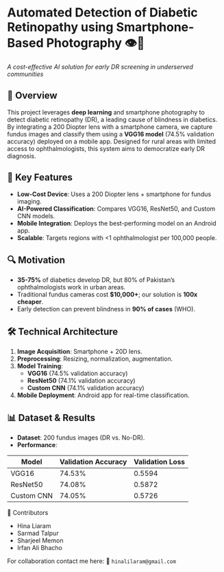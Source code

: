 
# Automated Detection of Diabetic Retinopathy using Smartphone-Based Photography 👁️🤖  
*A cost-effective AI solution for early DR screening in underserved communities*  

## 📌 Overview  
This project leverages **deep learning** and smartphone photography to detect diabetic retinopathy (DR), a leading cause of blindness in diabetics. By integrating a 200 Diopter lens with a smartphone camera, we capture fundus images and classify them using a **VGG16 model** (74.5% validation accuracy) deployed on a mobile app. Designed for rural areas with limited access to ophthalmologists, this system aims to democratize early DR diagnosis.  

## 🚀 Key Features  
- **Low-Cost Device**: Uses a 200 Diopter lens + smartphone for fundus imaging.  
- **AI-Powered Classification**: Compares VGG16, ResNet50, and Custom CNN models.  
- **Mobile Integration**: Deploys the best-performing model on an Android app.  
- **Scalable**: Targets regions with <1 ophthalmologist per 100,000 people.  

## 🔍 Motivation  
- **35-75%** of diabetics develop DR, but 80% of Pakistan’s ophthalmologists work in urban areas.  
- Traditional fundus cameras cost **$10,000+**; our solution is **100x cheaper**.  
- Early detection can prevent blindness in **90% of cases** (WHO).  

## 🛠️ Technical Architecture  
1. **Image Acquisition**: Smartphone + 20D lens.  
2. **Preprocessing**: Resizing, normalization, augmentation.  
3. **Model Training**:  
   - **VGG16** (74.5% validation accuracy)  
   - **ResNet50** (74.1% validation accuracy)  
   - **Custom CNN** (74.1% validation accuracy)  
4. **Mobile Deployment**: Android app for real-time classification.  

## 📊 Dataset & Results  
- **Dataset**: 200 fundus images (DR vs. No-DR).  
- **Performance**:  

| Model          | Validation Accuracy | Validation Loss |
|----------------|---------------------|-----------------|
| VGG16          | 74.53%              | 0.5594          |
| ResNet50       | 74.08%              | 0.5872          |
| Custom CNN     | 74.05%              | 0.5726          |  


🤝 Contributors
- Hina Liaram
- Sarmad Talpur
- Sharjeel Memon
- Irfan Ali Bhacho

For collaboration contact me here:
📧 `hinalilaram@gmail.com` 
